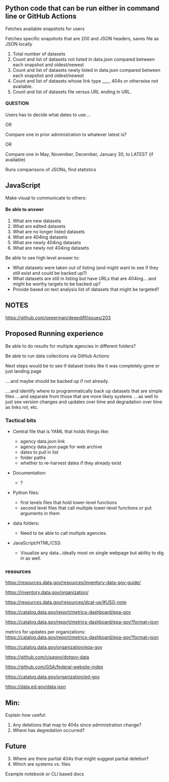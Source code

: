 

## Python code that can be run either in command line or GitHub Actions


Fetches available snapshots for users

Fetches specific snapshots that are 200 and JSON headers, saves file as JSON locally

1. Total number of datasets
2. Count and list of datasets not listed in data.json compared between each snapshot and oldest/newest
3. Count and list of datasets newly listed in data.json compared between each snapshot and oldest/newest
4. Count and list of datasets whose link type ____ 404s or otherwise not available.
5. Count and list of datasets file versus URL ending in URL.

#### QUESTION
Users has to decide what dates to use.... 

OR

Compare one in prior administration to whatever latest is?

OR 

Compare one in May, November, December, January 30, to LATEST (if available)

Runs comparisons of JSONs, find statistics

## JavaScript

Make visual to communicate to others:

#### Be able to answer 

1. What are new datasets
2. What are edited datasets
3. What are no longer listed datasets
4. What are 404ing datasets
5. What are newly 404ing datasets
6. What are newly not 404ing datasets


Be able to see high level answer to:
- What datasets were taken out of listing (and might want to see if they still exist and could be backed up?)
- What datasets are still in listing but have URLs that are 404ing... and might be worthy targets to be backed up?
- Provide based on text analysis list of datasets that might be targeted? 

## NOTES

https://github.com/seperman/deepdiff/issues/203

## Proposed Running experience

Be able to do results for multiple agencies in different folders?

Be able to run data collections via GitHub Actions

Next steps would be to see if dataset looks like it was completely gone or just landing page

....and maybe should be backed up if not already.

....and identify where to programmatically back up datasets that are simple files
....and separate from those that are more likely systems
....as well to just see version changes and updates over time and degradation over time as links rot, etc.


### Tactical bits

- Central file that is YAML that holds things like:
    - agency data.json link
    - agency data.json page for web archive
    - dates to pull in list
    - folder paths
    - whether to re-harvest dates if they already exist

- Documentation:
    - ?

- Python files:
    - first levels files that hold lower-level functions
    - second level files that call multiple lower-level functions or put arguments in them

- data folders:
    - Need to be able to call multiple agencies.

- JavaScript/HTML/CSS:
    - Visualize any data...ideally most on single webpage but ability to dig in as well.

### resources

https://resources.data.gov/resources/inventory-data-gov-guide/

https://inventory.data.gov/organization/

https://resources.data.gov/resources/dcat-us/#USG-note

https://catalog.data.gov/report/metrics-dashboard/epa-gov

https://catalog.data.gov/report/metrics-dashboard/epa-gov?format=json

metrics for updates per organizations: https://catalog.data.gov/report/metrics-dashboard/epa-gov?format=json

https://catalog.data.gov/organization/epa-gov

https://github.com/cisagov/dotgov-data

https://github.com/GSA/federal-website-index

https://catalog.data.gov/organization/ed-gov

https://data.ed.gov/data.json


## Min:

Explain how useful:
1. Any deletions that map to 404s since administration change?
2. Where has degredation occurred?

## Future

3. Where are there partial 404s that might suggest partial deletion?
4. Which are systems vs. files

Example notebook or CLI based docs